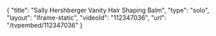 {
    "title": "Sally Hershberger Vanity Hair Shaping Balm",
    "type": "solo",
    "layout": "iframe-static",
    "videoId": "112347036",
    "url": "\/tvpembed\/112347036"
}